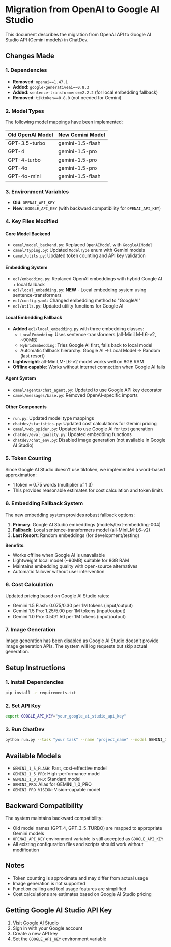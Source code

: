 # Migration from OpenAI to Google AI Studio

This document describes the migration from OpenAI API to Google AI Studio API (Gemini models) in ChatDev.

## Changes Made

### 1. Dependencies
- **Removed**: `openai==1.47.1`
- **Added**: `google-generativeai==0.8.3`
- **Added**: `sentence-transformers==2.2.2` (for local embedding fallback)
- **Removed**: `tiktoken==0.8.0` (not needed for Gemini)

### 2. Model Types
The following model mappings have been implemented:

| Old OpenAI Model | New Gemini Model |
|------------------|------------------|
| GPT-3.5-turbo    | gemini-1.5-flash |
| GPT-4            | gemini-1.5-pro   |
| GPT-4-turbo      | gemini-1.5-pro   |
| GPT-4o           | gemini-1.5-pro   |
| GPT-4o-mini      | gemini-1.5-flash |

### 3. Environment Variables
- **Old**: `OPENAI_API_KEY`
- **New**: `GOOGLE_API_KEY` (with backward compatibility for `OPENAI_API_KEY`)

### 4. Key Files Modified

#### Core Model Backend
- `camel/model_backend.py`: Replaced `OpenAIModel` with `GoogleAIModel`
- `camel/typing.py`: Updated `ModelType` enum with Gemini models
- `camel/utils.py`: Updated token counting and API key validation

#### Embedding System
- `ecl/embedding.py`: Replaced OpenAI embeddings with hybrid Google AI + local fallback
- `ecl/local_embedding.py`: **NEW** - Local embedding system using sentence-transformers
- `ecl/config.yaml`: Changed embedding method to "GoogleAI"
- `ecl/utils.py`: Updated utility functions for Google AI

#### Local Embedding Fallback
- **Added** `ecl/local_embedding.py` with three embedding classes:
  - `LocalEmbedding`: Uses sentence-transformers (all-MiniLM-L6-v2, ~90MB)
  - `HybridEmbedding`: Tries Google AI first, falls back to local model
  - Automatic fallback hierarchy: Google AI → Local Model → Random (last resort)
- **Lightweight**: all-MiniLM-L6-v2 model works well on 8GB RAM
- **Offline capable**: Works without internet connection when Google AI fails

#### Agent System
- `camel/agents/chat_agent.py`: Updated to use Google API key decorator
- `camel/messages/base.py`: Removed OpenAI-specific imports

#### Other Components
- `run.py`: Updated model type mappings
- `chatdev/statistics.py`: Updated cost calculations for Gemini pricing
- `camel/web_spider.py`: Updated to use Google AI for text generation
- `chatdev/eval_quality.py`: Updated embedding functions
- `chatdev/chat_env.py`: Disabled image generation (not available in Google AI Studio)

### 5. Token Counting
Since Google AI Studio doesn't use tiktoken, we implemented a word-based approximation:
- 1 token ≈ 0.75 words (multiplier of 1.3)
- This provides reasonable estimates for cost calculation and token limits

### 6. Embedding Fallback System
The new embedding system provides robust fallback options:
1. **Primary**: Google AI Studio embeddings (models/text-embedding-004)
2. **Fallback**: Local sentence-transformers model (all-MiniLM-L6-v2)
3. **Last Resort**: Random embeddings (for development/testing)

**Benefits**:
- Works offline when Google AI is unavailable
- Lightweight local model (~90MB) suitable for 8GB RAM
- Maintains embedding quality with open-source alternatives
- Automatic failover without user intervention

### 6. Cost Calculation
Updated pricing based on Google AI Studio rates:
- Gemini 1.5 Flash: $0.075/$0.30 per 1M tokens (input/output)
- Gemini 1.5 Pro: $1.25/$5.00 per 1M tokens (input/output)
- Gemini 1.0 Pro: $0.50/$1.50 per 1M tokens (input/output)

### 7. Image Generation
Image generation has been disabled as Google AI Studio doesn't provide image generation APIs. The system will log requests but skip actual generation.

## Setup Instructions

### 1. Install Dependencies
```bash
pip install -r requirements.txt
```

### 2. Set API Key
```bash
export GOOGLE_API_KEY="your_google_ai_studio_api_key"
```

### 3. Run ChatDev
```bash
python run.py --task "your task" --name "project_name" --model GEMINI_1_5_FLASH
```

## Available Models
- `GEMINI_1_5_FLASH`: Fast, cost-effective model
- `GEMINI_1_5_PRO`: High-performance model
- `GEMINI_1_0_PRO`: Standard model
- `GEMINI_PRO`: Alias for GEMINI_1_0_PRO
- `GEMINI_PRO_VISION`: Vision-capable model

## Backward Compatibility
The system maintains backward compatibility:
- Old model names (GPT_4, GPT_3_5_TURBO) are mapped to appropriate Gemini models
- `OPENAI_API_KEY` environment variable is still accepted as `GOOGLE_API_KEY`
- All existing configuration files and scripts should work without modification

## Notes
- Token counting is approximate and may differ from actual usage
- Image generation is not supported
- Function calling and tool usage features are simplified
- Cost calculations are estimates based on Google AI Studio pricing

## Getting Google AI Studio API Key
1. Visit [Google AI Studio](https://aistudio.google.com/)
2. Sign in with your Google account
3. Create a new API key
4. Set the `GOOGLE_API_KEY` environment variable
